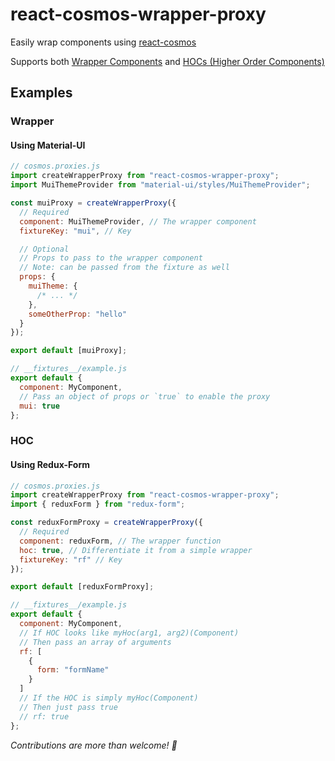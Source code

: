 # react-cosmos-wrapper-proxy

Easily wrap components using [react-cosmos](https://github.com/react-cosmos/react-cosmos)

Supports both [Wrapper Components](#wrapper) and [HOCs (Higher Order Components)](#hoc)

## Examples

### Wrapper

#### Using Material-UI

```js
// cosmos.proxies.js
import createWrapperProxy from "react-cosmos-wrapper-proxy";
import MuiThemeProvider from "material-ui/styles/MuiThemeProvider";

const muiProxy = createWrapperProxy({
  // Required
  component: MuiThemeProvider, // The wrapper component
  fixtureKey: "mui", // Key

  // Optional
  // Props to pass to the wrapper component
  // Note: can be passed from the fixture as well
  props: {
    muiTheme: {
      /* ... */
    },
    someOtherProp: "hello"
  }
});

export default [muiProxy];
```

```js
// __fixtures__/example.js
export default {
  component: MyComponent,
  // Pass an object of props or `true` to enable the proxy
  mui: true
};
```

### HOC

#### Using Redux-Form

```js
// cosmos.proxies.js
import createWrapperProxy from "react-cosmos-wrapper-proxy";
import { reduxForm } from "redux-form";

const reduxFormProxy = createWrapperProxy({
  // Required
  component: reduxForm, // The wrapper function
  hoc: true, // Differentiate it from a simple wrapper
  fixtureKey: "rf" // Key
});

export default [reduxFormProxy];
```

```js
// __fixtures__/example.js
export default {
  component: MyComponent,
  // If HOC looks like myHoc(arg1, arg2)(Component)
  // Then pass an array of arguments
  rf: [
    {
      form: "formName"
    }
  ]
  // If the HOC is simply myHoc(Component)
  // Then just pass true
  // rf: true
};
```

_Contributions are more than welcome! :beers:_
